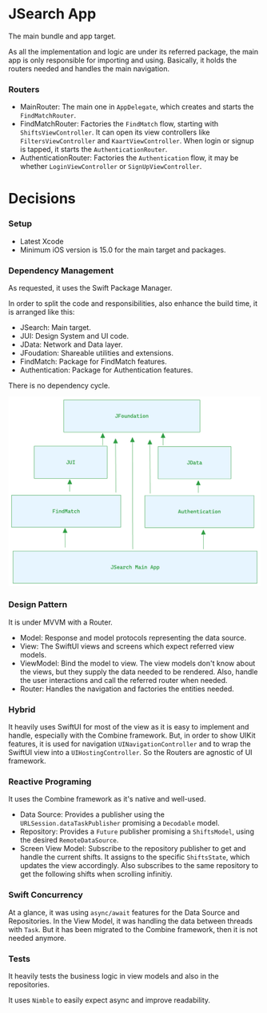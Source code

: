 # JSearch App

The main bundle and app target.

As all the implementation and logic are under its referred package, the main app is only responsible for importing and using. Basically, it holds the routers needed and handles the main navigation.

### Routers

- MainRouter: The main one in `AppDelegate`, which creates and starts the `FindMatchRouter`.
- FindMatchRouter: Factories the `FindMatch` flow, starting with `ShiftsViewController`. It can open its view controllers like `FiltersViewController` and `KaartViewController`. When login or signup is tapped, it starts the `AuthenticationRouter`.
- AuthenticationRouter: Factories the `Authentication` flow, it may be whether `LoginViewController` or `SignUpViewController`.

# Decisions

### Setup

- Latest Xcode
- Minimum iOS version is 15.0 for the main target and packages.

### Dependency Management

As requested, it uses the Swift Package Manager.

In order to split the code and responsibilities, also enhance the build time, it is arranged like this:

- JSearch: Main target.
- JUI: Design System and UI code.
- JData: Network and Data layer.
- JFoudation: Shareable utilities and extensions.
- FindMatch: Package for FindMatch features.
- Authentication: Package for Authentication features.

There is no dependency cycle.

![Packages](packages.png)

### Design Pattern

It is under MVVM with a Router.

- Model: Response and model protocols representing the data source.
- View: The SwiftUI views and screens which expect referred view models.
- ViewModel: Bind the model to view. The view models don't know about the views, but they supply the data needed to be rendered. Also, handle the user interactions and call the referred router when needed.
- Router: Handles the navigation and factories the entities needed.

### Hybrid

It heavily uses SwiftUI for most of the view as it is easy to implement and handle, especially with the Combine framework. But, in order to show UIKit features, it is used for navigation `UINavigationController` and to wrap the SwiftUI view into a `UIHostingController`. So the Routers are agnostic of UI framework.

### Reactive Programing

It uses the Combine framework as it's native and well-used.

- Data Source: Provides a publisher using the `URLSession.dataTaskPublisher` promising a `Decodable` model.
- Repository: Provides a `Future` publisher promising a `ShiftsModel`, using the desired `RemoteDataSource`.
- Screen View Model: Subscribe to the repository publisher to get and handle the current shifts. It assigns to the specific `ShiftsState`, which updates the view accordingly. Also subscribes to the same repository to get the following shifts when scrolling infinitiy.

### Swift Concurrency

At a glance, it was using `async/await` features for the Data Source and Repositories. In the View Model, it was handling the data between threads with `Task`. But it has been migrated to the Combine framework, then it is not needed anymore.

### Tests

It heavily tests the business logic in view models and also in the repositories.

It uses `Nimble` to easily expect async and improve readability.